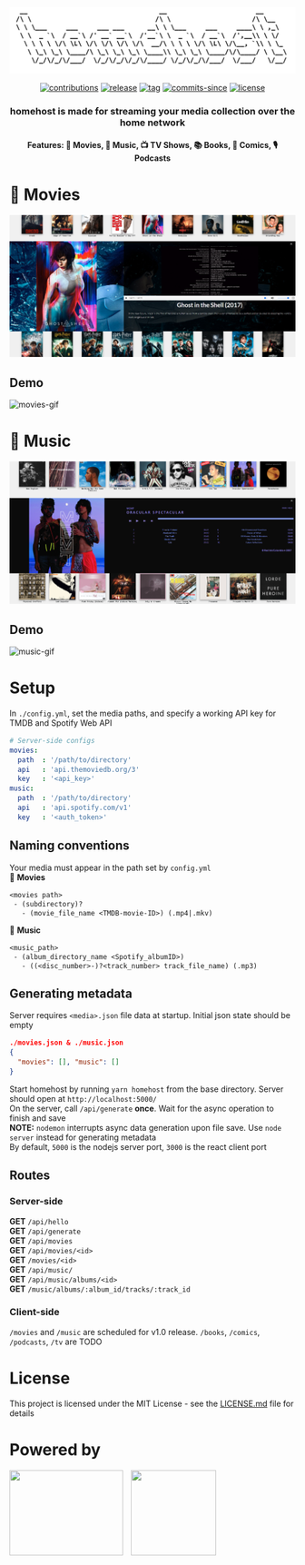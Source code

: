 <p style="text-align: center;align="center;">
<img src="media/v1-homehost-logo-1.PNG" alt="homehost logo">

<p align="center">
	<a href="https://github.com/ridhwaans/homehost/issues"><img src="https://img.shields.io/badge/contributions-welcome-brightgreen.svg?style=flat" alt="contributions"></a>
	<a href="https://github.com/ridhwaans/homehost/releases/"><img src="https://img.shields.io/github/release/ridhwaans/homehost.svg" alt="release"></a>
	<a href="https://github.com/ridhwaans/homehost/tags/"><img src="https://img.shields.io/github/tag/ridhwaans/homehost.svg" alt="tag"></a>
	<a href="https://gitHub.com/ridhwaans/homehost/commit/"><img src="https://img.shields.io/github/commits-since/ridhwaans/homehost/v1.0.0-BETA.svg" alt="commits-since"></a>
	<a href="https://github.com/ridhwaans/homehost/blob/master/LICENSE"><img src="https://img.shields.io/github/license/ridhwaans/homehost.svg" alt="license"></a>
</p>

<h3 align="center"> homehost is made for streaming your media collection over the home network</h3>
<h4 align="center"> Features: 🎥 Movies, 🎵 Music, 📺 TV Shows, 📚 Books, 📒 Comics, 🎙️ Podcasts </h4>


# 🎥 Movies
![](media/v1-movies-1.PNG)
## Demo
![movies-gif](media/v1-movies-demo-min-1.gif)
# 🎵 Music
![](media/v1-music-1.PNG)
## Demo
![music-gif](media/v1-music-demo-min-1.gif)

# Setup

In `./config.yml`, set the media paths, and specify a working API key for TMDB and Spotify Web API
```yaml
# Server-side configs
movies:
  path  : '/path/to/directory'
  api   : 'api.themoviedb.org/3'
  key   : '<api_key>'
music:
  path  : '/path/to/directory'
  api   : 'api.spotify.com/v1'
  key   : '<auth_token>'
```

## Naming conventions

Your media must appear in the path set by `config.yml`  
🎥 **Movies**  
```
<movies path>  
 - (subdirectory)?  
   - (movie_file_name <TMDB-movie-ID>) (.mp4|.mkv)
```
🎵 **Music**  
```
<music_path>  
 - (album_directory_name <Spotify_albumID>)  
   - ((<disc_number>-)?<track_number> track_file_name) (.mp3)
```

## Generating metadata

Server requires `<media>.json` file data at startup. Initial json state should be empty
```json
./movies.json & ./music.json
{
  "movies": [], "music": []
}
```
Start homehost by running `yarn homehost` from the base directory. Server should open at `http://localhost:5000/`  
On the server, call `/api/generate` **once**. Wait for the async operation to finish and save  
**NOTE:** `nodemon` interrupts async data generation upon file save. Use `node server` instead for generating metadata  
By default, `5000` is the nodejs server port, `3000` is the react client port

## Routes

### Server-side

**GET** `/api/hello`  
**GET** `/api/generate`  
**GET** `/api/movies`  
**GET** `/api/movies/<id>`  
**GET** `/movies/<id>`  
**GET** `/api/music/`  
**GET** `/api/music/albums/<id>`  
**GET** `/music/albums/:album_id/tracks/:track_id`

### Client-side

`/movies` and `/music` are scheduled for v1.0 release. `/books`, `/comics`, `/podcasts`, `/tv` are TODO

# License

This project is licensed under the MIT License - see the [LICENSE.md](LICENSE.md) file for details

# Powered by
<p><img src="media/spotify_green.svg"  width="200" height="150">&emsp;<img src="media/tmdb_green.svg"  width="150" height="150"></p>


